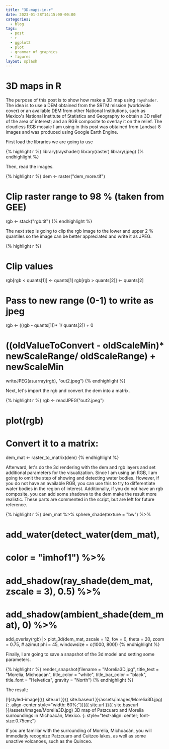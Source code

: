 ```yaml
---
title: "3D-maps-in-r"
date: 2023-01-28T14:15:00-00:00
categories:
  - blog
tags:
  - post
  - r
  - ggplot2
  - plot
  - grammar of graphics
  - figures
layout: splash
---
```


# 3D maps in R

The purpose of this post is to show how make a 3D map using `rayshader`. The idea is to use a DEM obtained from the SRTM mission (worldwide cover) or an available DEM from other National Institutions, such as Mexico's National Institute of Statistics and Geography to obtain a 3D relief of the area of interest; and an RGB composite to overlay it on the relief. The cloudless RGB mosaic I am using in this post was obtained from Landsat-8 images and was produced using Google Earth Engine. 

First load the libraries we are going to use

{% highlight r %}
library(rayshader)
library(raster)
library(jpeg)
{% endhighlight %}

Then, read the images.

{% highlight r %}
dem <- raster("dem_more.tif")

# Clip raster range to 98 % (taken from GEE)
rgb <- stack("rgb.tif")
{% endhighlight %}

The next step is going to clip the rgb image to the lower and upper 2 % quantiles so the image can be better appreciated and write it as JPEG.

{% highlight r %}
# Clip values
rgb[rgb < quants[1]] <- quants[1]
rgb[rgb > quants[2]] <- quants[2]
# Pass to new range (0-1) to write as jpeg
rgb <- ((rgb - quants[1])* 1/ quants[2]) + 0
# ((oldValueToConvert - oldScaleMin)* newScaleRange/ oldScaleRange) + newScaleMin

writeJPEG(as.array(rgb), "out2.jpeg")
{% endhighlight %}

Next, let's import the rgb and convert the dem into a matrix.

{% highlight r %}
rgb <- readJPEG("out2.jpeg")
# plot(rgb)

# Convert it to a matrix:
dem_mat <-  raster_to_matrix(dem)
{% endhighlight %}

Afterward, let's do the 3d rendering with the dem and rgb layers and set additional parameters for the visualization. Since I am using an RGB, I am going to omit the step of showing and detecting water bodies. However, if you do not have an available RGB, you can use this to try to differentiate water bodies in the region of interest. Additionally, if you do not have an rgb composite, you can add some shadows to the dem make the result more realistic. These parts are commented in the script, but are left for future reference.

{% highlight r %}
dem_mat %>%
  sphere_shade(texture = "bw") %>%
  # add_water(detect_water(dem_mat),
  #           color = "imhof1") %>%
  # add_shadow(ray_shade(dem_mat, zscale = 3), 0.5) %>%
  # add_shadow(ambient_shade(dem_mat), 0) %>%
  add_overlay(rgb) |>
  plot_3d(dem_mat, 
          zscale = 12, 
          fov = 0, 
          theta = 20, 
          zoom = 0.75, 
          # azimut
          phi = 45, 
          windowsize = c(1000, 800))
{% endhighlight %}

Finally, I am going to save a snapshot of the 3d model and setting some parameters.

{% highlight r %}
render_snapshot(filename = "Morelia3D.jpg",
                title_text = "Morelia, Michoacán", 
                title_color = "white", title_bar_color = "black",
                title_font = "Helvetica", gravity = "North")
{% endhighlight %}

The result:

[![styled-image]({{ site.url }}{{ site.baseurl }}/assets/images/Morelia3D.jpg){: .align-center style="width: 60%;"}]({{ site.url }}{{ site.baseurl }}/assets/images/Morelia3D.jpg) 3D map of Patzcuaro and Morelia surroundings in Michoacán, Mexico.
{: style="text-align: center; font-size:0.75em;"}

If you are familiar with the surrounding of Morelia, Michoacán, you will immediatly recognize Patzcuaro and Cuitzeo lakes, as well as some unactive volcanoes, such as the Quinceo.